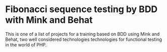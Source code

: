 # Fibonacci sequence testing by BDD with Mink and Behat
 
This is one of a list of projects for a training based on BDD using Mink and Behat, two well considered technologies technologies for functional testing in the world of PHP.


